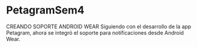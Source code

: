 # PetagramSem4
CREANDO SOPORTE ANDROID WEAR
Siguiendo con el desarrollo de la app Petagram, ahora se integró el soporte para notificaciones desde Android Wear.
